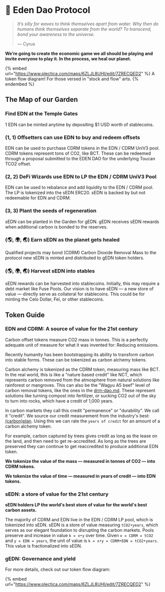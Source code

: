 # 🌟 Eden Dao Protocol

> _It’s silly for waves to think themselves apart from water. Why then do humans think themselves separate from the world? To transcend, bond your awareness to the universe._
>
> — Cyrus

**We’re going to create the economic game we all should be playing and invite everyone to play it. In the process, we heal our planet.**

{% embed url="https://www.plectica.com/maps/6ZLJL8UHI/edit/7ZRECQED2" %}
A token flow diagram! For those versed in "stock and flow" arts.
{% endembed %}

## The Map of our Garden

### Find EDN at the Temple Gates

1 EDN can be minted anytime by depositing $1 USD worth of stablecoins.

### **(1, 1) Offsetters can use EDN to buy and redeem offsets**

EDN can be used to purchase CDRM tokens in the EDN / CDRM UniV3 pool. CDRM tokens represent tons of CO2, like BCT. These can be redeemed through a proposal submitted to the EDEN DAO for the underlying Toucan TCO2 offset.

### **(2, 2) DeFi Wizards use EDN to LP the EDN / CDRM UniV3 Pool**

EDN can be used to rebalance and add liquidity to the EDN / CDRM pool. The LP is tokenized into the sEDN ERC20. sEDN is backed by but not redeemable for EDN and CDRM.

### (3, 3) **Plant the seeds of regeneration**

sEDN can be planted in the Garden for gEDN. gEDN receives sEDN rewards when additional carbon is bonded to the reserves.

### (🌎, 🌍, 🌏) Earn sEDN as the planet gets healed

Qualified projects may bond (CDRM) Carbon Dioxide Removal Mass to the protocol new sEDN is minted and distributed to gEDN token holders.

### (🌎, 🌍, 🌏) Harvest sEDN into stables&#x20;

sEDN rewards can be harvested into stablecoins. Initially, this may require a debt market like Fuse Pools. Our vision is to have sEDN — a new store of value — directly serve as collateral for stablecoins. This could be for minting the Celo Dollar, Fei, or other stablecoins.



## Token Guide

### EDN and CDRM: A source of value for the 21st century

Carbon offset tokens measure CO2 mass in tonnes. This is a perfectly adequate unit of measure for what it was invented for: Reducing emissions.

Recently humanity has been bootstrapping its ability to transform carbon into stable forms. These can be tokenized as carbon alchemy tokens.&#x20;

Carbon alchemy is tokenized as the CDRM token, measuring mass like BCT. In the real world, this is like a "nature based credit" like NCT, which represents carbon removed from the atmosphere from natural solutions like rainforest or mangroves. This can also be the "Wagyu A5 beef" level of carbon removal tokens, like the ones in the [drm-dao.md](drm-dao.md "mention"). These represent solutions like turning compost into fertilizer, or sucking CO2 out of the sky to turn into rocks, which have a credit of 1,000 years.

In carbon markets they call this credit "permanence" or "durability". We call it "credit". We source our credit measurement from the industry's best: [(carbon)plan](https://carbonplan.org/research/cdr-database). Using this we can rate the `years of credit` for an amount of a carbon alchemy token.

For example, carbon captured by trees gives credit as long as the lease on the land, and then need to get re-accredited. As long as the trees are preserved they can continue to get reaccredited to produce additional EDN token.

**We tokenize the value of the mass — measured in tonnes of CO2 — into CDRM tokens.**

**We tokenize the value of time — measured in years of credit — into EDN tokens.**

### sEDN: a store of value for the 21st century

**sEDN holders LP the world's best store of value for the world's best carbon assets.**

The majority of CDRM and EDN live in the EDN / CDRM LP pool, which is tokenized into sEDN. sEDN is a store of value measuring `tCO2•years`, which serves as our elegant foundation to disrupting the carbon markets. Pools preserve and increase in value `k = x•y` over time. Given `x = CDRM = tCO2` and `y = EDN = years`, the unit of value is `k = x•y = CDRM•EDN = tCO2•years`. This value is fractionalized into sEDN.

### gEDN: Governance and yield

For more details, check out our token flow diagram:&#x20;

{% embed url="https://www.plectica.com/maps/6ZLJL8UHI/edit/7ZRECQED2" %}

